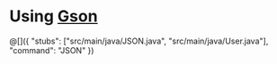 # Using [Gson](http://mvnrepository.com/artifact/com.google.code.gson/gson)

@[]({
  "stubs": ["src/main/java/JSON.java", "src/main/java/User.java"],
  "command": "JSON"
})

